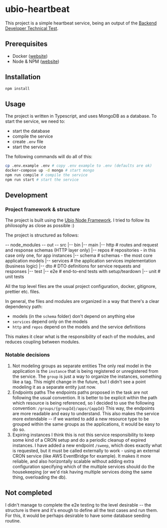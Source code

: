 # ubio-heartbeat

This project is a simple heartbeat service, being an output of the [Backend Developer Technical Test](https://github.com/ubio/technical-challenges/tree/main/backend).

## Prerequisites

* Docker ([website](https://www.docker.com/))
* Node & NPM ([website](https://nodejs.org/))

## Installation

```bash
npm install
```

## Usage

The project is written in Typescript, and uses MongoDB as a database.
To start the service, we need to:

* start the database
* compile the service
* create `.env` file
* start the service

The following commands will do all of this:

```bash
cp .env.example .env # copy .env example to .env (defaults are ok)
docker-compose up -d mongo # start mongo
npm run compile # compile the service
npm run start # start the service
```

## Development

### Project framework & structure

The project is built using the [Ubio Node Framework](https://github.com/ubio/node-framework). I tried to follow its philosophy as close as possible :)

The project is structured as follows:

-- node_modules
-- out
-- src
    |-- bin
    |-- main
        |-- http        # routes and request and response schemas (HTTP layer only)
        |-- repos       # repositories - in this case only one, for app instances
        |-- schema      # schemas - the most core application models
        |-- services    # the application services implementation (business logic)
            |-- dto     # DTO definitions for service requests and responses
    |-- test
        |-- e2e         # end-to-end tests with setup/teardown
        |-- unit        # unit tests

All the top level files are the usual project configuration, docker, gitignore, prettier etc. files.

In general, the files and modules are organized in a way that there's a clear dependency path:

* models (in the `schema` folder) don't depend on anything else
* `services` depend only on the models
* `http` and `repos` depend on the models and the service definitions

This makes it clear what is the responsibility of each of the modules, and reduces coupling between modules.

### Notable decisions

1. Not modeling groups as separate entities
   The only real model in the application is the `instance` that is being registered or unregistered from the service. The `group` is just a way to organize the instances, something like a tag. This might change in the future, but I didn't see a point modeling it as a separate entity just now.
2. Endpoints paths
   The endpoints paths proposed in the task are not following the usual convention. It is better to be explicit within the path which resource is being referenced, so I decided to use the following convention:
   `/groups/{groupId}/apps/{appId}`
   This way, the endpoints are more readable and easy to understand.
   This also makes the service more extendable -- if we wanted to add a new resource type to be grouped within the same groups as the applications, it would be easy to do so.
3. Expiring instances
   I think this is not this service responsibility to keep some kind of a CRON setup and do a periodic cleanup of expired instances. I have added a new endpoint `/sweep`, which does exactly what is requested, but it must be called externally to work - using an external CRON service (like AWS EventBridge for example).
   It makes it more reliable, and also horizontally scalable without adding extra configuration specifying which of the multiple services should do the housekeeping (or we'd risk having multiple services doing the same thing, overloading the db).

## Not completed

I didn't manage to complete the e2e testing to the level desirable -- the structure is there and it's enough to define all the test cases and run them.
For this, it would be perhaps desirable to have some database seeding routine.
